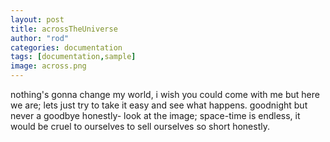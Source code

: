 ```yaml
---
layout: post
title: acrossTheUniverse
author: "rod"
categories: documentation
tags: [documentation,sample]
image: across.png
---
```


nothing's gonna change my world, i wish you could come with me but here we are; lets just try to take it easy and see what happens. goodnight but never a goodbye honestly- look at the image; space-time is endless, it would be cruel to ourselves to sell ourselves so short honestly.